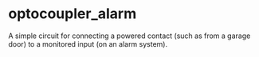 # optocoupler_alarm

A simple circuit for connecting a powered contact (such as from a garage door) to a monitored input (on an alarm system).
